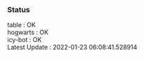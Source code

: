 ### Status


table : OK  
hogwarts : OK  
icy-bot : OK  
Latest Update : 2022-01-23 06:08:41.528914
